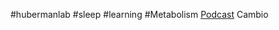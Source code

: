 #hubermanlab #sleep #learning #Metabolism
[Podcast](https://podcasts.apple.com/pe/podcast/huberman-lab/id1545953110?i=1000505639666)
Cambio



